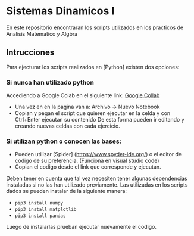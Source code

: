 # Sistemas Dinamicos I 

En este repositorio encontraran los scripts utilizados en los practicos de Analisis Matematico y Algbra 

## Intrucciones

Para ejecturar los scripts realizados en [Python] existen dos opciones:

### Si nunca han utilizado python
Accediendo a Google Colab en el siguiente link: [Google Collab](https://colab.research.google.com/)
- Una vez en en la pagina van a: Archivo -> Nuevo Notebook
- Copian y pegan el script que quieren ejecutar en la celda y con Ctrl+Enter ejecutan su contenido
De esta forma pueden ir editando y creando nuevas celdas con cada ejercicio.

### Si utilizan python o conocen las bases:
- Pueden utilizar [Spider] (https://www.spyder-ide.org/) o el editor de codigo de su preferencia. (Funciona en visual studio code)
- Copian el codigo desde el link que corresponde y ejecutan.

Deben tener en cuenta que tal vez necesiten tener algunas dependencias instaladas si no las han utilizado previamente. Las utilizadas en los scripts dados se pueden instalar de la siguiente manera:
- `pip3 install numpy`   
- `pip3 install matplotlib`
- `pip3 install pandas` 

Luego de instalarlas prueban ejecutar nuevamente el codigo. 
